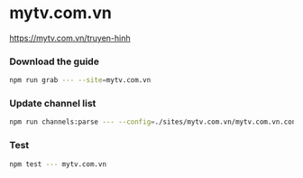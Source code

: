 # mytv.com.vn

https://mytv.com.vn/truyen-hinh

### Download the guide

```sh
npm run grab --- --site=mytv.com.vn
```

### Update channel list

```sh
npm run channels:parse --- --config=./sites/mytv.com.vn/mytv.com.vn.config.js --output=./sites/mytv.com.vn/mytv.com.vn.channels.xml
```

### Test

```sh
npm test --- mytv.com.vn
```
